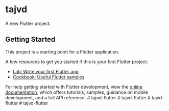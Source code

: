 # tajvd

A new Flutter project.

## Getting Started

This project is a starting point for a Flutter application.

A few resources to get you started if this is your first Flutter project:

- [Lab: Write your first Flutter app](https://docs.flutter.dev/get-started/codelab)
- [Cookbook: Useful Flutter samples](https://docs.flutter.dev/cookbook)

For help getting started with Flutter development, view the
[online documentation](https://docs.flutter.dev/), which offers tutorials,
samples, guidance on mobile development, and a full API reference.
#   t a j v d - f l u t t e r  
 #   t a j v d - f l u t t e r  
 #   t a j v d - f l u t t e r  
 #   t a j v d - f l u t t e r  
 